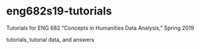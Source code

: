 # eng682s19-tutorials
Tutorials for ENG 682 "Concepts in Humanities Data Analysis," Spring 2019

tutorials, tutorial data, and answers
